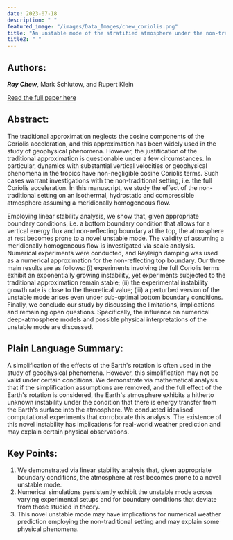 ```yaml
---
date: 2023-07-18
description: " "
featured_image: "/images/Data_Images/chew_coriolis.png"
title: "An unstable mode of the stratified atmosphere under the non-traditional Coriolis acceleration"
title2: " "
---
```

## Authors:
***Ray Chew***, Mark Schlutow, and Rupert Klein

[Read the full paper here](https://doi.org/10.1017/jfm.2023.474)
## Abstract:
The traditional approximation neglects the cosine components of the Coriolis acceleration, and this approximation has been widely used in the study of geophysical phenomena. However, the justification of the traditional approximation is questionable under a few circumstances. In particular, dynamics with substantial vertical velocities or geophysical phenomena in the tropics have non-negligible cosine Coriolis terms. Such cases warrant investigations with the non-traditional setting, i.e. the full Coriolis acceleration. In this manuscript, we study the effect of the non-traditional setting on an isothermal, hydrostatic and compressible atmosphere assuming a meridionally homogeneous flow. 
<!--more-->
Employing linear stability analysis, we show that, given appropriate boundary conditions, i.e. a bottom boundary condition that allows for a vertical energy flux and non-reflecting boundary at the top, the atmosphere at rest becomes prone to a novel unstable mode. The validity of assuming a meridionally homogeneous flow is investigated via scale analysis. Numerical experiments were conducted, and Rayleigh damping was used as a numerical approximation for the non-reflecting top boundary. Our three main results are as follows: (i) experiments involving the full Coriolis terms exhibit an exponentially growing instability, yet experiments subjected to the traditional approximation remain stable; (ii) the experimental instability growth rate is close to the theoretical value; (iii) a perturbed version of the unstable mode arises even under sub-optimal bottom boundary conditions. Finally, we conclude our study by discussing the limitations, implications and remaining open questions. Specifically, the influence on numerical deep-atmosphere models and possible physical interpretations of the unstable mode are discussed.

## Plain Language Summary:
A simplification of the effects of the Earth's rotation is often used in the study of geophysical phenomena. However, this simplification may not be valid under certain conditions. We demonstrate via mathematical analysis that if the simplification assumptions are removed, and the full effect of the Earth's rotation is considered, the Earth's atmosphere exhibits a hitherto unknown instability under the condition that there is energy transfer from the Earth's surface into the atmosphere. We conducted idealised computational experiments that corroborate this analysis. The existence of this novel instability has implications for real-world weather prediction and may explain certain physical observations.

## Key Points:
1. We demonstrated via linear stability analysis that, given appropriate boundary conditions, the atmosphere at rest becomes prone to a novel unstable mode.
2. Numerical simulations persistently exhibit the unstable mode across varying experimental setups and for boundary conditions that deviate from those studied in theory.
3. This novel unstable mode may have implications for numerical weather prediction employing the non-traditional setting and may explain some physical phenomena.